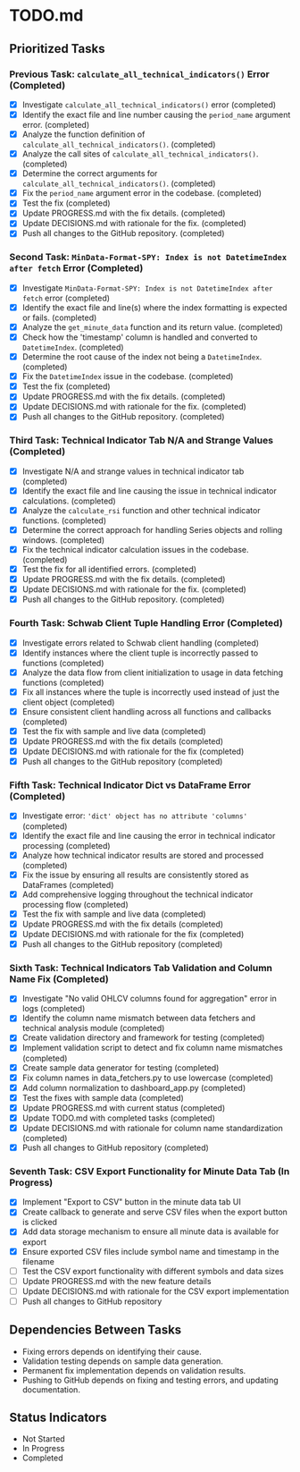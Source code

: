 # TODO.md

## Prioritized Tasks

### Previous Task: `calculate_all_technical_indicators()` Error (Completed)
- [X] Investigate `calculate_all_technical_indicators()` error (completed)
- [X] Identify the exact file and line number causing the `period_name` argument error. (completed)
- [X] Analyze the function definition of `calculate_all_technical_indicators()`. (completed)
- [X] Analyze the call sites of `calculate_all_technical_indicators()`. (completed)
- [X] Determine the correct arguments for `calculate_all_technical_indicators()`. (completed)
- [X] Fix the `period_name` argument error in the codebase. (completed)
- [X] Test the fix (completed)
- [X] Update PROGRESS.md with the fix details. (completed)
- [X] Update DECISIONS.md with rationale for the fix. (completed)
- [X] Push all changes to the GitHub repository. (completed)

### Second Task: `MinData-Format-SPY: Index is not DatetimeIndex after fetch` Error (Completed)
- [X] Investigate `MinData-Format-SPY: Index is not DatetimeIndex after fetch` error (completed)
- [X] Identify the exact file and line(s) where the index formatting is expected or fails. (completed)
- [X] Analyze the `get_minute_data` function and its return value. (completed)
- [X] Check how the 'timestamp' column is handled and converted to `DatetimeIndex`. (completed)
- [X] Determine the root cause of the index not being a `DatetimeIndex`. (completed)
- [X] Fix the `DatetimeIndex` issue in the codebase. (completed)
- [X] Test the fix (completed)
- [X] Update PROGRESS.md with the fix details. (completed)
- [X] Update DECISIONS.md with rationale for the fix. (completed)
- [X] Push all changes to the GitHub repository. (completed)

### Third Task: Technical Indicator Tab N/A and Strange Values (Completed)
- [X] Investigate N/A and strange values in technical indicator tab (completed)
- [X] Identify the exact file and line causing the issue in technical indicator calculations. (completed)
- [X] Analyze the `calculate_rsi` function and other technical indicator functions. (completed)
- [X] Determine the correct approach for handling Series objects and rolling windows. (completed)
- [X] Fix the technical indicator calculation issues in the codebase. (completed)
- [X] Test the fix for all identified errors. (completed)
- [X] Update PROGRESS.md with the fix details. (completed)
- [X] Update DECISIONS.md with rationale for the fix. (completed)
- [X] Push all changes to the GitHub repository. (completed)

### Fourth Task: Schwab Client Tuple Handling Error (Completed)
- [X] Investigate errors related to Schwab client handling (completed)
- [X] Identify instances where the client tuple is incorrectly passed to functions (completed)
- [X] Analyze the data flow from client initialization to usage in data fetching functions (completed)
- [X] Fix all instances where the tuple is incorrectly used instead of just the client object (completed)
- [X] Ensure consistent client handling across all functions and callbacks (completed)
- [X] Test the fix with sample and live data (completed)
- [X] Update PROGRESS.md with the fix details (completed)
- [X] Update DECISIONS.md with rationale for the fix (completed)
- [X] Push all changes to the GitHub repository (completed)

### Fifth Task: Technical Indicator Dict vs DataFrame Error (Completed)
- [X] Investigate error: `'dict' object has no attribute 'columns'` (completed)
- [X] Identify the exact file and line causing the error in technical indicator processing (completed)
- [X] Analyze how technical indicator results are stored and processed (completed)
- [X] Fix the issue by ensuring all results are consistently stored as DataFrames (completed)
- [X] Add comprehensive logging throughout the technical indicator processing flow (completed)
- [X] Test the fix with sample and live data (completed)
- [X] Update PROGRESS.md with the fix details (completed)
- [X] Update DECISIONS.md with rationale for the fix (completed)
- [X] Push all changes to the GitHub repository (completed)

### Sixth Task: Technical Indicators Tab Validation and Column Name Fix (Completed)
- [X] Investigate "No valid OHLCV columns found for aggregation" error in logs (completed)
- [X] Identify the column name mismatch between data fetchers and technical analysis module (completed)
- [X] Create validation directory and framework for testing (completed)
- [X] Implement validation script to detect and fix column name mismatches (completed)
- [X] Create sample data generator for testing (completed)
- [X] Fix column names in data_fetchers.py to use lowercase (completed)
- [X] Add column normalization to dashboard_app.py (completed)
- [X] Test the fixes with sample data (completed)
- [X] Update PROGRESS.md with current status (completed)
- [X] Update TODO.md with completed tasks (completed)
- [X] Update DECISIONS.md with rationale for column name standardization (completed)
- [X] Push all changes to GitHub repository (completed)

### Seventh Task: CSV Export Functionality for Minute Data Tab (In Progress)
- [X] Implement "Export to CSV" button in the minute data tab UI
- [X] Create callback to generate and serve CSV files when the export button is clicked
- [X] Add data storage mechanism to ensure all minute data is available for export
- [X] Ensure exported CSV files include symbol name and timestamp in the filename
- [ ] Test the CSV export functionality with different symbols and data sizes
- [ ] Update PROGRESS.md with the new feature details
- [ ] Update DECISIONS.md with rationale for the CSV export implementation
- [ ] Push all changes to GitHub repository

## Dependencies Between Tasks

- Fixing errors depends on identifying their cause.
- Validation testing depends on sample data generation.
- Permanent fix implementation depends on validation results.
- Pushing to GitHub depends on fixing and testing errors, and updating documentation.

## Status Indicators

- Not Started
- In Progress
- Completed
